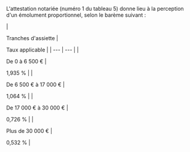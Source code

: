 L'attestation notariée (numéro 1 du tableau 5) donne lieu à la perception d'un émolument proportionnel, selon le barème suivant :




| 


Tranches d'assiette | 


Taux applicable |
| --- | --- |
| 

De 0 à 6 500 € | 

1,935 % |
| 

De 6 500 € à 17 000 € | 

1,064 % |
| 

De 17 000 € à 30 000 € | 

0,726 % |
| 

Plus de 30 000 € | 

0,532 % |


  

  
